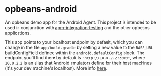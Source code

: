 # opbeans-android

An opbeans demo app for the Android Agent. This project is intended to be used in conjunction
with [apm-integration-testing](https://github.com/elastic/apm-integration-testing) and the other
opbeans applications.

This app points to your localhost endpoint by default, which you can change in the
file `app/build.gradle`
by setting a new value to the `BASE_URL` buildConfigField defined within the `android.defaultConfig`
block. The endpoint you'll find there by default is `"http://10.0.2.2:3000"`, where `10.0.2.2` is an
alias that Android emulators define for their host machines (it's your dev machine's localhost).
More info [here](https://developer.android.com/studio/run/emulator-networking#networkaddresses).